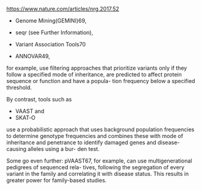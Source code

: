 https://www.nature.com/articles/nrg.2017.52


- Genome Mining(GEMINI)69,

- seqr (see Further Information), 

- Variant Association Tools70 

- ANNOVAR49, 

for example, use
filtering approaches that prioritize variants only if they
follow a specified mode of inheritance, are predicted to
affect protein sequence or function and have a popula-
tion frequency below a specified threshold. 


By contrast, tools such as 
- VAAST and 
- SKAT‐O 

use a probabilistic
approach that uses background population frequencies
to determine genotype frequencies and combines these
with mode of inheritance and penetrance to identify
damaged genes and disease-causing alleles using a bur-
den test. 


Some go even further: pVAAST67, for example,
can use multigenerational pedigrees of sequenced rela-
tives, following the segregation of every variant in the
family and correlating it with disease status. This results
in greater power for family-based studies.

